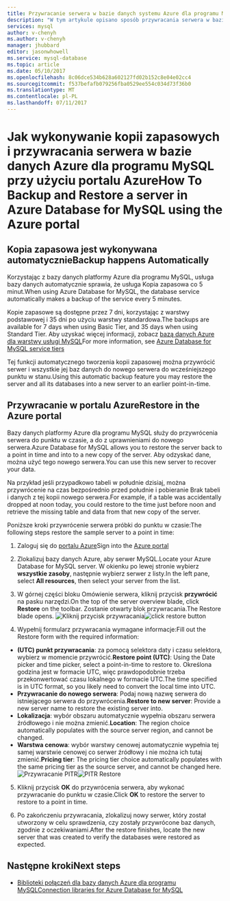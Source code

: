 ```yaml
---
title: Przywracanie serwera w bazie danych systemu Azure dla programu MySQL | Dokumentacja firmy Microsoft
description: "W tym artykule opisano sposób przywracania serwera w bazie danych Azure dla programu MySQL przy użyciu portalu Azure."
services: mysql
author: v-chenyh
ms.author: v-chenyh
manager: jhubbard
editor: jasonwhowell
ms.service: mysql-database
ms.topic: article
ms.date: 05/10/2017
ms.openlocfilehash: 8c06dce534b628a602127fd02b152c8e04e02cc4
ms.sourcegitcommit: f537befafb079256fba0529ee554c034d73f36b0
ms.translationtype: MT
ms.contentlocale: pl-PL
ms.lasthandoff: 07/11/2017
---
```

# <a name="how-to-backup-and-restore-a-server-in-azure-database-for-mysql-using-the-azure-portal"></a><span data-ttu-id="12acc-103">Jak wykonywanie kopii zapasowych i przywracania serwera w bazie danych Azure dla programu MySQL przy użyciu portalu Azure</span><span class="sxs-lookup"><span data-stu-id="12acc-103">How To Backup and Restore a server in Azure Database for MySQL using the Azure portal</span></span>

## <a name="backup-happens-automatically"></a><span data-ttu-id="12acc-104">Kopia zapasowa jest wykonywana automatycznie</span><span class="sxs-lookup"><span data-stu-id="12acc-104">Backup happens Automatically</span></span>
<span data-ttu-id="12acc-105">Korzystając z bazy danych platformy Azure dla programu MySQL, usługa bazy danych automatycznie sprawia, że usługa Kopia zapasowa co 5 minut.</span><span class="sxs-lookup"><span data-stu-id="12acc-105">When using Azure Database for MySQL, the database service automatically makes a backup of the service every 5 minutes.</span></span> 

<span data-ttu-id="12acc-106">Kopie zapasowe są dostępne przez 7 dni, korzystając z warstwy podstawowej i 35 dni po użyciu warstwy standardowa.</span><span class="sxs-lookup"><span data-stu-id="12acc-106">The backups are available for 7 days when using Basic Tier, and 35 days when using Standard Tier.</span></span> <span data-ttu-id="12acc-107">Aby uzyskać więcej informacji, zobacz [bazą danych Azure dla warstwy usługi MySQL](concepts-service-tiers.md)</span><span class="sxs-lookup"><span data-stu-id="12acc-107">For more information, see [Azure Database for MySQL service tiers](concepts-service-tiers.md)</span></span>

<span data-ttu-id="12acc-108">Tej funkcji automatycznego tworzenia kopii zapasowej można przywrócić serwer i wszystkie jej baz danych do nowego serwera do wcześniejszego punktu w stanu.</span><span class="sxs-lookup"><span data-stu-id="12acc-108">Using this automatic backup feature you may restore the server and all its databases into a new server to an earlier point-in-time.</span></span>

## <a name="restore-in-the-azure-portal"></a><span data-ttu-id="12acc-109">Przywracanie w portalu Azure</span><span class="sxs-lookup"><span data-stu-id="12acc-109">Restore in the Azure portal</span></span>
<span data-ttu-id="12acc-110">Bazy danych platformy Azure dla programu MySQL służy do przywrócenia serwera do punktu w czasie, a do z uprawnieniami do nowego serwera.</span><span class="sxs-lookup"><span data-stu-id="12acc-110">Azure Database for MySQL allows you to restore the server back to a point in time and into to a new copy of the server.</span></span> <span data-ttu-id="12acc-111">Aby odzyskać dane, można użyć tego nowego serwera.</span><span class="sxs-lookup"><span data-stu-id="12acc-111">You can use this new server to recover your data.</span></span> 

<span data-ttu-id="12acc-112">Na przykład jeśli przypadkowo tabeli w południe dzisiaj, można przywrócenie na czas bezpośrednio przed południe i pobieranie Brak tabeli i danych z tej kopii nowego serwera.</span><span class="sxs-lookup"><span data-stu-id="12acc-112">For example, if a table was accidentally dropped at noon today, you could restore to the time just before noon and retrieve the missing table and data from that new copy of the server.</span></span>

<span data-ttu-id="12acc-113">Poniższe kroki przywrócenie serwera próbki do punktu w czasie:</span><span class="sxs-lookup"><span data-stu-id="12acc-113">The following steps restore the sample server to a point in time:</span></span>

1. <span data-ttu-id="12acc-114">Zaloguj się do [portalu Azure](https://portal.azure.com/)</span><span class="sxs-lookup"><span data-stu-id="12acc-114">Sign into the [Azure portal](https://portal.azure.com/)</span></span>

2. <span data-ttu-id="12acc-115">Zlokalizuj bazy danych Azure, aby serwer MySQL.</span><span class="sxs-lookup"><span data-stu-id="12acc-115">Locate your Azure Database for MySQL server.</span></span> <span data-ttu-id="12acc-116">W okienku po lewej stronie wybierz **wszystkie zasoby**, następnie wybierz serwer z listy.</span><span class="sxs-lookup"><span data-stu-id="12acc-116">In the left pane, select **All resources**, then select your server from the list.</span></span>

3.  <span data-ttu-id="12acc-117">W górnej części bloku Omówienie serwera, kliknij przycisk **przywrócić** na pasku narzędzi.</span><span class="sxs-lookup"><span data-stu-id="12acc-117">On the top of the server overview blade, click **Restore** on the toolbar.</span></span> <span data-ttu-id="12acc-118">Zostanie otwarty blok przywracania.</span><span class="sxs-lookup"><span data-stu-id="12acc-118">The Restore blade opens.</span></span>
<span data-ttu-id="12acc-119">![Kliknij przycisk przywracania](./media/howto-restore-server-portal/click-restore-button.png)</span><span class="sxs-lookup"><span data-stu-id="12acc-119">![click restore button](./media/howto-restore-server-portal/click-restore-button.png)</span></span>

4. <span data-ttu-id="12acc-120">Wypełnij formularz przywracania wymagane informacje:</span><span class="sxs-lookup"><span data-stu-id="12acc-120">Fill out the Restore form with the required information:</span></span>

- <span data-ttu-id="12acc-121">**(UTC) punkt przywracania**: za pomocą selektora daty i czasu selektora, wybierz w momencie przywrócić.</span><span class="sxs-lookup"><span data-stu-id="12acc-121">**Restore point (UTC)**: Using the Date picker and time picker, select a point-in-time to restore to.</span></span> <span data-ttu-id="12acc-122">Określona godzina jest w formacie UTC, więc prawdopodobnie trzeba przekonwertować czasu lokalnego w formacie UTC.</span><span class="sxs-lookup"><span data-stu-id="12acc-122">The time specified is in UTC format, so you likely need to convert the local time into UTC.</span></span>
- <span data-ttu-id="12acc-123">**Przywracanie do nowego serwera**: Podaj nową nazwę serwera do istniejącego serwera do przywrócenia.</span><span class="sxs-lookup"><span data-stu-id="12acc-123">**Restore to new server**: Provide a new server name to restore the existing server into.</span></span>
- <span data-ttu-id="12acc-124">**Lokalizacja**: wybór obszaru automatycznie wypełnia obszaru serwera źródłowego i nie można zmienić.</span><span class="sxs-lookup"><span data-stu-id="12acc-124">**Location**: The region choice automatically populates with the source server region, and cannot be changed.</span></span>
- <span data-ttu-id="12acc-125">**Warstwa cenowa**: wybór warstwy cenowej automatycznie wypełnia tej samej warstwie cenowej co serwer źródłowy i nie można ich tutaj zmienić.</span><span class="sxs-lookup"><span data-stu-id="12acc-125">**Pricing tier**: The pricing tier choice automatically populates with the same pricing tier as the source server, and cannot be changed here.</span></span> 
<span data-ttu-id="12acc-126">![Przywracanie PITR](./media/howto-restore-server-portal/pitr-restore.png)</span><span class="sxs-lookup"><span data-stu-id="12acc-126">![PITR Restore](./media/howto-restore-server-portal/pitr-restore.png)</span></span>

5. <span data-ttu-id="12acc-127">Kliknij przycisk **OK** do przywrócenia serwera, aby wykonać przywracanie do punktu w czasie.</span><span class="sxs-lookup"><span data-stu-id="12acc-127">Click **OK** to restore the server to restore to a point in time.</span></span> 

6. <span data-ttu-id="12acc-128">Po zakończeniu przywracania, zlokalizuj nowy serwer, który został utworzony w celu sprawdzenia, czy zostały przywrócone baz danych, zgodnie z oczekiwaniami.</span><span class="sxs-lookup"><span data-stu-id="12acc-128">After the restore finishes, locate the new server that was created to verify the databases were restored as expected.</span></span>

## <a name="next-steps"></a><span data-ttu-id="12acc-129">Następne kroki</span><span class="sxs-lookup"><span data-stu-id="12acc-129">Next steps</span></span>
- [<span data-ttu-id="12acc-130">Biblioteki połączeń dla bazy danych Azure dla programu MySQL</span><span class="sxs-lookup"><span data-stu-id="12acc-130">Connection libraries for Azure Database for MySQL</span></span>](concepts-connection-libraries.md)